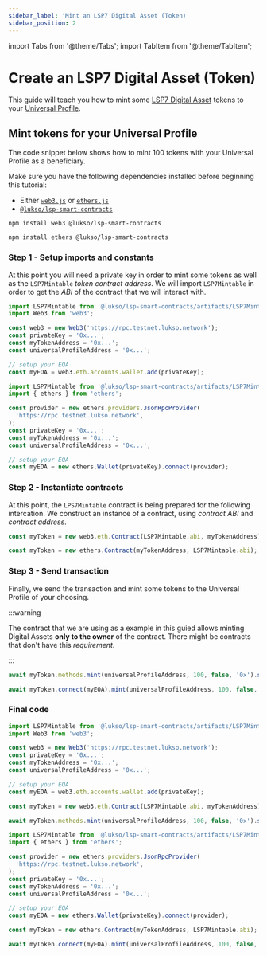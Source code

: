 ```yaml
---
sidebar_label: 'Mint an LSP7 Digital Asset (Token)'
sidebar_position: 2
---
```


import Tabs from '@theme/Tabs';
import TabItem from '@theme/TabItem';

# Create an LSP7 Digital Asset (Token)

This guide will teach you how to mint some [LSP7 Digital Asset](../../standards/nft-2.0/LSP7-Digital-Asset.md) tokens to your [Universal Profile](../../standards/universal-profile/lsp0-erc725account.md).

## Mint tokens for your Universal Profile

The code snippet below shows how to mint 100 tokens with your Universal Profile as a beneficiary.

Make sure you have the following dependencies installed before beginning this tutorial:

- Either [`web3.js`](https://github.com/web3/web3.js) or [`ethers.js`](https://github.com/ethers-io/ethers.js/)
- [`@lukso/lsp-smart-contracts`](https://github.com/lukso-network/lsp-smart-contracts/)

<Tabs>
  
  <TabItem value="web3js" label="web3.js">

```shell title="Install the dependencies"
npm install web3 @lukso/lsp-smart-contracts
```

  </TabItem>

  <TabItem value="ethersjs" label="ethers.js">

```shell title="Install the dependencies"
npm install ethers @lukso/lsp-smart-contracts
```

  </TabItem>

</Tabs>

### Step 1 - Setup imports and constants

At this point you will need a private key in order to mint some tokens as well as the `LSP7Mintable` _token contract address_.
We will import `LSP7Mintable` in order to get the _ABI_ of the contract that we will interact with.

<Tabs>
  
  <TabItem value="web3js" label="web3.js">

```javascript
import LSP7Mintable from '@lukso/lsp-smart-contracts/artifacts/LSP7Mintable.json';
import Web3 from 'web3';

const web3 = new Web3('https://rpc.testnet.lukso.network');
const privateKey = '0x...';
const myTokenAddress = '0x...';
const universalProfileAddress = '0x...';

// setup your EOA
const myEOA = web3.eth.accounts.wallet.add(privateKey);
```

  </TabItem>

  <TabItem value="ethersjs" label="ethers.js">

```javascript
import LSP7Mintable from '@lukso/lsp-smart-contracts/artifacts/LSP7Mintable.json';
import { ethers } from 'ethers';

const provider = new ethers.providers.JsonRpcProvider(
  'https://rpc.testnet.lukso.network',
);
const privateKey = '0x...';
const myTokenAddress = '0x...';
const universalProfileAddress = '0x...';

// setup your EOA
const myEOA = new ethers.Wallet(privateKey).connect(provider);
```

  </TabItem>

</Tabs>

### Step 2 - Instantiate contracts

At this point, the `LPS7Mintable` contract is being prepared for the following intercation. We construct an instance of a contract, using _contract ABI_ and _contract address_.

<Tabs>
  
  <TabItem value="web3js" label="web3.js">

```javascript
const myToken = new web3.eth.Contract(LSP7Mintable.abi, myTokenAddress);
```

  </TabItem>

  <TabItem value="ethersjs" label="ethers.js">

```javascript
const myToken = new ethers.Contract(myTokenAddress, LSP7Mintable.abi);
```

  </TabItem>

</Tabs>

### Step 3 - Send transaction

Finally, we send the transaction and mint some tokens to the Universal Profile of your choosing.

:::warning

The contract that we are using as a example in this guied allows minting Digital Assets **only to the owner** of the contract. There might be contracts that don't have this _requirement_.

:::

<Tabs>
  
  <TabItem value="web3js" label="web3.js">

<!-- prettier-ignore-start -->

```javascript
await myToken.methods.mint(universalProfileAddress, 100, false, '0x').send({ from: myEOA.address, gas: 100_000 });
```

<!-- prettier-ignore-end -->

  </TabItem>

  <TabItem value="ethersjs" label="ethers.js">

```javascript
await myToken.connect(myEOA).mint(universalProfileAddress, 100, false, '0x');
```

  </TabItem>

</Tabs>

### Final code

<Tabs>
  
  <TabItem value="web3js" label="web3.js">

<!-- prettier-ignore-start -->

```javascript
import LSP7Mintable from '@lukso/lsp-smart-contracts/artifacts/LSP7Mintable.json';
import Web3 from 'web3';

const web3 = new Web3('https://rpc.testnet.lukso.network');
const privateKey = '0x...';
const myTokenAddress = '0x...';
const universalProfileAddress = '0x...';

// setup your EOA
const myEOA = web3.eth.accounts.wallet.add(privateKey);

const myToken = new web3.eth.Contract(LSP7Mintable.abi, myTokenAddress);

await myToken.methods.mint(universalProfileAddress, 100, false, '0x').send({ from: myEOA, gas: 100_000 });
```

<!-- prettier-ignore-end -->

  </TabItem>

  <TabItem value="ethersjs" label="ethers.js">

```javascript
import LSP7Mintable from '@lukso/lsp-smart-contracts/artifacts/LSP7Mintable.json';
import { ethers } from 'ethers';

const provider = new ethers.providers.JsonRpcProvider(
  'https://rpc.testnet.lukso.network',
);
const privateKey = '0x...';
const myTokenAddress = '0x...';
const universalProfileAddress = '0x...';

// setup your EOA
const myEOA = new ethers.Wallet(privateKey).connect(provider);

const myToken = new ethers.Contract(myTokenAddress, LSP7Mintable.abi);

await myToken.connect(myEOA).mint(universalProfileAddress, 100, false, '0x');
```

  </TabItem>

</Tabs>
